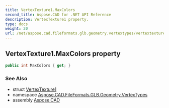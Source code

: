 ```yaml
---
title: VertexTexture1.MaxColors
second_title: Aspose.CAD for .NET API Reference
description: VertexTexture1 property. 
type: docs
weight: 20
url: /net/aspose.cad.fileformats.glb.geometry.vertextypes/vertextexture1/maxcolors/
---
```

## VertexTexture1.MaxColors property

```csharp
public int MaxColors { get; }
```

### See Also

* struct [VertexTexture1](../)
* namespace [Aspose.CAD.FileFormats.GLB.Geometry.VertexTypes](../../vertextexture1/)
* assembly [Aspose.CAD](../../../)


